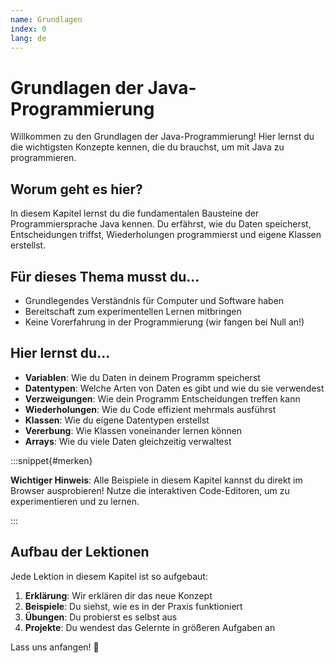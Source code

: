 ```yaml
---
name: Grundlagen
index: 0
lang: de
---
```


# Grundlagen der Java-Programmierung

Willkommen zu den Grundlagen der Java-Programmierung! Hier lernst du die wichtigsten Konzepte kennen, die du brauchst, um mit Java zu programmieren.

## Worum geht es hier?

In diesem Kapitel lernst du die fundamentalen Bausteine der Programmiersprache Java kennen. Du erfährst, wie du Daten speicherst, Entscheidungen triffst, Wiederholungen programmierst und eigene Klassen erstellst.

## Für dieses Thema musst du...

- Grundlegendes Verständnis für Computer und Software haben
- Bereitschaft zum experimentellen Lernen mitbringen
- Keine Vorerfahrung in der Programmierung (wir fangen bei Null an!)

## Hier lernst du...

- **Variablen**: Wie du Daten in deinem Programm speicherst
- **Datentypen**: Welche Arten von Daten es gibt und wie du sie verwendest
- **Verzweigungen**: Wie dein Programm Entscheidungen treffen kann
- **Wiederholungen**: Wie du Code effizient mehrmals ausführst
- **Klassen**: Wie du eigene Datentypen erstellst
- **Vererbung**: Wie Klassen voneinander lernen können
- **Arrays**: Wie du viele Daten gleichzeitig verwaltest

:::snippet{#merken}

**Wichtiger Hinweis**: Alle Beispiele in diesem Kapitel kannst du direkt im Browser ausprobieren! Nutze die interaktiven Code-Editoren, um zu experimentieren und zu lernen.

:::

## Aufbau der Lektionen

Jede Lektion in diesem Kapitel ist so aufgebaut:

1. **Erklärung**: Wir erklären dir das neue Konzept
2. **Beispiele**: Du siehst, wie es in der Praxis funktioniert
3. **Übungen**: Du probierst es selbst aus
4. **Projekte**: Du wendest das Gelernte in größeren Aufgaben an

Lass uns anfangen! 🚀

